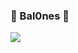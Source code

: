 ### 🌾 Bal0nes 🌾  
<p>
  <a>
    <img src="https://skillicons.dev/icons?i=discord,bots,nodejs,ts,github,vscode,html,mongodb,git,bash" />
  </a>
</p>

<!--
**Bal0nes/bal0nes** is a ✨ _special_ ✨ repository because its `README.md` (this file) appears on your GitHub profile.

Here are some ideas to get you started:

- 🔭 Trabajando en Amon 
- 🌱 Trabajo: JavasScript, TypeScript, Visual Studio Code, MongoDB, Bash
-->
